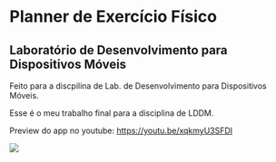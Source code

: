 # Planner de Exercício Físico
## Laboratório de Desenvolvimento para Dispositivos Móveis
Feito para a discpilina de Lab. de Desenvolvimento para Dispositivos Móveis.

Esse é o meu trabalho final para a disciplina de LDDM. 



Preview do app no youtube: https://youtu.be/xqkmyU3SFDI

![](https://i.ibb.co/wLCnnk7/mockup.png)
